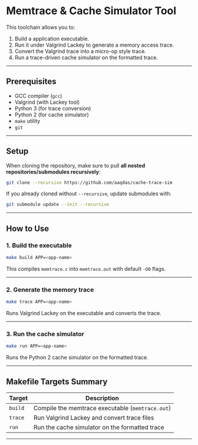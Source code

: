 # Memtrace & Cache Simulator Tool

This toolchain allows you to:

1. Build a application executable.
2. Run it under Valgrind Lackey to generate a memory access trace.
3. Convert the Valgrind trace into a micro-op style trace.
4. Run a trace-driven cache simulator on the formatted trace.

---

## Prerequisites

* GCC compiler (`gcc`)
* Valgrind (with Lackey tool)
* Python 3 (for trace conversion)
* Python 2 (for cache simulator)
* `make` utility
* `git`

---

## Setup

When cloning the repository, make sure to pull **all nested repositories/submodules recursively**:

```bash
git clone --recursive https://github.com/aaqdas/cache-trace-sim
```

If you already cloned without `--recursive`, update submodules with:

```bash
git submodule update --init --recursive
```

---

## How to Use

### 1. Build the executable

```bash
make build APP=<app-name>
```

This compiles `memtrace.c` into `memtrace.out` with default `-O0` flags.

---

### 2. Generate the memory trace

```bash
make trace APP=<app-name>
```

Runs Valgrind Lackey on the executable and converts the trace.

---

### 3. Run the cache simulator

```bash
make run APP=<app-name>
```

Runs the Python 2 cache simulator on the formatted trace.

---

## Makefile Targets Summary

| Target  | Description                                      |
| ------- | ------------------------------------------------ |
| `build` | Compile the memtrace executable (`memtrace.out`) |
| `trace` | Run Valgrind Lackey and convert trace files      |
| `run`   | Run the cache simulator on the formatted trace   |

---